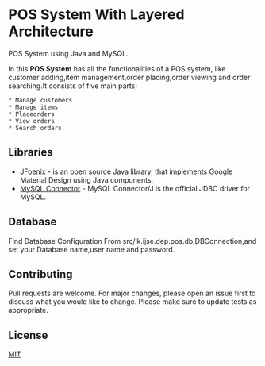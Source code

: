 # POS System With Layered Architecture

POS System using Java and MySQL.

In this **POS System** has all the functionalities of a POS system, like customer adding,item management,order placing,order viewing and order searching.It consists of five main parts;

    * Manage customers
    * Manage items
    * Placeorders
    * View orders
    * Search orders

## Libraries

* [JFoenix](http://www.jfoenix.com/) - is an open source Java library, that implements Google Material Design using Java components.
* [MySQL Connector](https://dev.mysql.com/downloads/connector/j/) - MySQL Connector/J is the official JDBC driver for MySQL.

## Database

Find Database Configuration From src/lk.ijse.dep.pos.db.DBConnection,and set your Database name,user name and password.

## Contributing

Pull requests are welcome. For major changes, please open an issue first to discuss what you would like to change.
Please make sure to update tests as appropriate.

## License

[MIT](https://choosealicense.com/licenses/mit/)